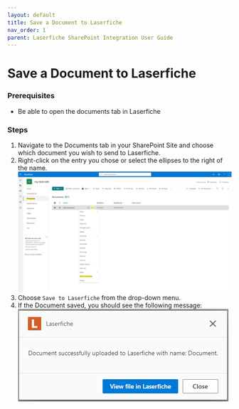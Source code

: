 ```yaml
---
layout: default
title: Save a Document to Laserfiche
nav_order: 1
parent: Laserfiche SharePoint Integration User Guide
---
```


# Save a Document to Laserfiche

### Prerequisites

- Be able to open the documents tab in Laserfiche

### Steps

1. Navigate to the Documents tab in your SharePoint Site and choose which document you wish to send to Laserfiche.
1. Right-click on the entry you chose or select the ellipses to the right of the name.
   <a href="../assets/images/saveToLaserfiche.png"><img src="../assets/images/saveToLaserfiche.png"></a>
1. Choose `Save to Laserfiche` from the drop-down menu.
1. If the Document saved, you should see the following message:
   <a href="../assets/images/successfulSave.png"><img src="../assets/images/successfulSave.png"></a>
